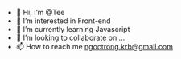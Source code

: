 - 👋 Hi, I’m @Tee
- 👀 I’m interested in Front-end
- 🌱 I’m currently learning Javascript
- 💞️ I’m looking to collaborate on ...
- 📫 How to reach me ngoctrong.krb@gmail.com

<!---
Snipertee/Snipertee is a ✨ special ✨ repository because its `README.md` (this file) appears on your GitHub profile.
You can click the Preview link to take a look at your changes.
--->
